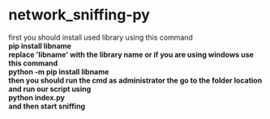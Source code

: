 # network_sniffing-py
first you should install used library using this command <br>
<b>pip install libname<b><br>
replace 'libname' with the library name 
or if you are using windows use this command <br>
python -m pip install libname<br>
then you should run the cmd as administrator 
the go to the folder location and run our script using <br>
python index.py<br>
and then start sniffing 
